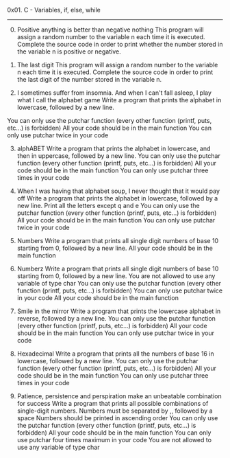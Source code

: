 0x01. C - Variables, if, else, while
______________________________________________

0. Positive anything is better than negative nothing
	This program will assign a random number to the variable n each time it is executed. Complete the source code in order to print whether the number stored in the variable n is positive or negative.

1. The last digit
	This program will assign a random number to the variable n each time it is executed. Complete the source code in order to print the last digit of the number stored in the variable n.

2. I sometimes suffer from insomnia. And when I can't fall asleep, I play what I call the alphabet game
	Write a program that prints the alphabet in lowercase, followed by a new line.

You can only use the putchar function (every other function (printf, puts, etc…) is forbidden)
All your code should be in the main function
You can only use putchar twice in your code

3. alphABET
	Write a program that prints the alphabet in lowercase, and then in uppercase, followed by a new line.
You can only use the putchar function (every other function (printf, puts, etc…) is forbidden)
All your code should be in the main function
You can only use putchar three times in your code

4. When I was having that alphabet soup, I never thought that it would pay off
	Write a program that prints the alphabet in lowercase, followed by a new line.
Print all the letters except q and e
You can only use the putchar function (every other function (printf, puts, etc…) is forbidden)
All your code should be in the main function
You can only use putchar twice in your code

5. Numbers
Write a program that prints all single digit numbers of base 10 starting from 0, followed by a new line.
All your code should be in the main function

6. Numberz
Write a program that prints all single digit numbers of base 10 starting from 0, followed by a new line.
You are not allowed to use any variable of type char
You can only use the putchar function (every other function (printf, puts, etc…) is forbidden)
You can only use putchar twice in your code
All your code should be in the main function

7. Smile in the mirror
Write a program that prints the lowercase alphabet in reverse, followed by a new line.
You can only use the putchar function (every other function (printf, puts, etc…) is forbidden)
All your code should be in the main function
You can only use putchar twice in your code

8. Hexadecimal
Write a program that prints all the numbers of base 16 in lowercase, followed by a new line.
You can only use the putchar function (every other function (printf, puts, etc…) is forbidden)
All your code should be in the main function
You can only use putchar three times in your code

9. Patience, persistence and perspiration make an unbeatable combination for success
Write a program that prints all possible combinations of single-digit numbers.
Numbers must be separated by ,, followed by a space
Numbers should be printed in ascending order
You can only use the putchar function (every other function (printf, puts, etc…) is forbidden)
All your code should be in the main function
You can only use putchar four times maximum in your code
You are not allowed to use any variable of type char
